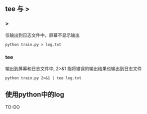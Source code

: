 ## tee 与 >

### >
仅输出到日志文件中，屏幕不显示输出
```language
python train.py > log.txt
```

### tee
输出到屏幕和日志文件中, 2>&1 指将错误的输出结果也输出到日志文件
```language
python train.py 2>&1 | tee log.txt
```

## 使用python中的log
TO-DO

